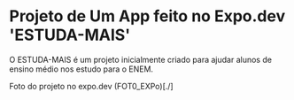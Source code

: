 # Projeto de Um App feito no Expo.dev 'ESTUDA-MAIS'

O ESTUDA-MAIS é um projeto inicialmente criado para ajudar alunos de ensino médio nos estudo para o ENEM.

Foto do projeto no expo.dev
(FOT0_EXPo)[./]
